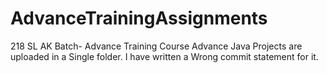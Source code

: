 # AdvanceTrainingAssignments
218 SL AK Batch- Advance Training Course
Advance Java Projects are uploaded in a Single folder. I have written a Wrong commit statement for it.
